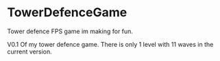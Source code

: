 # TowerDefenceGame
Tower defence FPS game im making for fun.

V0.1 Of my tower defence game. There is only 1 level with 11 waves in the current version.





